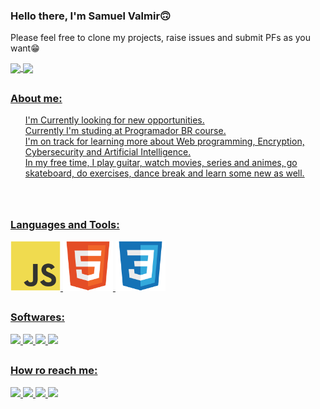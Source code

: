 ### Hello there, I'm Samuel Valmir🙃

<p> Please feel free to clone my projects, raise issues and submit PFs as you want😁 </p>
<div>
  <a href="https://github.com/SamuelValmir">
  <img width="400em" align="center" src="https://github-readme-stats.vercel.app/api?username=samuelvalmir&show_icons=true&theme=dracula&include_all_commits=true&count_private=true"/>
   <img width="400em" align="center" src="https://github-readme-stats.vercel.app/api/top-langs/?username=samuelvalmir&layout=compact&langs_count=16&theme=dracula"/>
</div>
  
##
<h3> About me: </h3>
<ul>
  <il> I'm Currently looking for new opportunities. </il> </br>
  <il> Currently I'm studing at Programador BR course. </il> </br>
  <il> I'm on track for learning more about Web programming, Encryption, Cybersecurity and Artificial Intelligence. </il> </br>
  <il> In my free time, I play guitar, watch movies, series and animes, go skateboard, do exercises, dance break and learn some new as well. </il> </br>
  <il> </il> </br>
  <il> </il> </br>
</ul>

##
<h3> Languages and Tools: </h3>
<div>
  <img width="80em" src="https://github.com/devicons/devicon/blob/master/icons/javascript/javascript-original.svg"/>
  <img width="80em" src="https://github.com/devicons/devicon/blob/master/icons/html5/html5-original.svg"/>
  <img width="80em" src="https://github.com/devicons/devicon/blob/master/icons/css3/css3-original.svg"/>
</div>
  
##
<h3> Softwares: </h3>
<img width="80em" src="https://cdn.icon-icons.com/icons2/2107/PNG/512/file_type_vscode_icon_130084.png">
  <img width="80em" src="https://cdn.icon-icons.com/icons2/1381/PNG/512/eclipse_94656.png">
  <img width="80em" src="https://img.icons8.com/color/48/000000/postgreesql.png">
  <img width="80em" src="https://cdn.jim-nielsen.com/macos/128/github-desktop-2021-05-20.png">
  
##
  <h3> How ro reach me: </h3>  
<div>
   <a href="https://www.linkedin.com/in/samuel-valmir-8a92bb218/" target="_blank"> <img src="https://img.shields.io/badge/LinkedIn-0077B5?style=for-the-badge&logo=linkedin&logoColor=white"> </a>  
  <a href="https://api.whatsapp.com/send?phone=5588988224372&text=Hello!%20I%20came%20from%20heaven!%20Just%20kidding%2C%20I%20just%20came%20from%20your%20github." target="_blank"> <img src="https://img.shields.io/badge/WhatsApp-25D366?style=for-the-badge&logo=whatsapp&logoColor=white"> </a>  
   <a href="https://www.instagram.com/ryuzaki_xl/" target="_blank"> <img src="https://img.shields.io/badge/Instagram-E4405F?style=for-the-badge&logo=instagram&logoColor=white"> </a>  
 <a href="mailto:myprogrammingmaterial@gmail.com" target="_blank"> <img src="https://img.shields.io/badge/Gmail-D14836?style=for-the-badge&logo=gmail&logoColor=white"> </a>  
</div>
